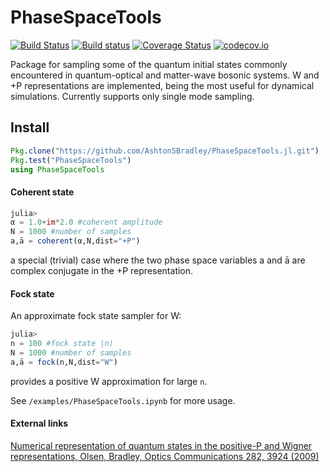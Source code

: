 # PhaseSpaceTools

[![Build Status](https://travis-ci.org/AshtonSBradley/PhaseSpaceTools.jl.svg?branch=master)](https://travis-ci.org/AshtonSBradley/PhaseSpaceTools.jl)
[![Build status](https://ci.appveyor.com/api/projects/status/t6i7kdnpffgnq6pg?svg=true)](https://ci.appveyor.com/project/AshtonSBradley/phasespacetools-jl)
[![Coverage Status](https://coveralls.io/repos/AshtonSBradley/PhaseSpaceTools.jl/badge.svg?branch=master&service=github)](https://coveralls.io/github/AshtonSBradley/PhaseSpaceTools.jl?branch=master)
[![codecov.io](http://codecov.io/github/AshtonSBradley/PhaseSpaceTools.jl/coverage.svg?branch=master)](http://codecov.io/github/AshtonSBradley/PhaseSpaceTools.jl?branch=master)

Package for sampling some of the quantum initial states commonly encountered in quantum-optical and matter-wave bosonic systems. W and +P representations are implemented, being the most useful for dynamical simulations. Currently supports only single mode sampling.

## Install

```julia
Pkg.clone("https://github.com/AshtonSBradley/PhaseSpaceTools.jl.git")
Pkg.test("PhaseSpaceTools")
using PhaseSpaceTools
```
#### Coherent state
```julia
julia>
α = 1.0+im*2.0 #coherent amplitude
N = 1000 #number of samples
a,ā = coherent(α,N,dist="+P")
```
a special (trivial) case where the two phase space variables a and ā are complex conjugate in the +P representation.

#### Fock state
An approximate fock state sampler for W:
```julia
julia>
n = 100 #fock state |n⟩
N = 1000 #number of samples
a,ā = fock(n,N,dist="W")
```
provides a positive W approximation for large `n`.

See  `/examples/PhaseSpaceTools.ipynb` for more usage.
#### External links
[Numerical representation of quantum states in the positive-P and Wigner representations, Olsen, Bradley, Optics Communications 282, 3924 (2009)](http://dx.doi.org/10.1016/j.optcom.2009.06.033)
